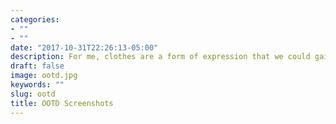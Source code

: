 ```yaml
---
categories:
- ""
- ""
date: "2017-10-31T22:26:13-05:00"
description: For me, clothes are a form of expression that we could gain something by being less risk-averse. Finding my personal style is a matter of taking some risks and seeing what sticks outside my comfort zone.
draft: false
image: ootd.jpg
keywords: ""
slug: ootd
title: OOTD Screenshots
---
```

